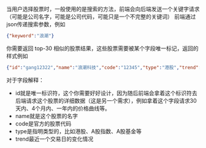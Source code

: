 当用户选择股票时，一般使用的是搜索的方法，前端会向后端发送一个关键字请求（可能是公司名字，可能是公司代码，可能只是一个不完整的关键词）
前端通过json传递搜索参数，例如
```json
{"keyword":"浪潮"}
```

 你需要返回 top-30 相似的股票结果，这些股票需要被某个字段唯一标记，返回的样式例如
 ```json
{"id":"gang12322","name":"浪潮科技","code":"12345","type":"港股","trend":"0.22"}
```
对于字段解释： 
* id就是唯一标识符，这个你需要好好设计，因为随后前端会拿着这个标识符去后端请求这个股票的详细数据（这是另一个需求），例如拿着这个字段请求30天内、4个月内、一年内的价格曲线等。
* name就是这个股票的名字
* code是官方的股票代码
* type是指明类型的，比如港股、A股指数、A股基金等
* trend最近一个交易日的变化情况
 
